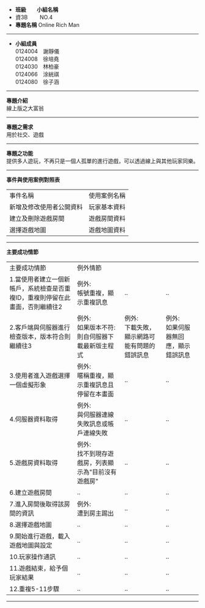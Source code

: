 * <strong>班級　　小組名稱</strong>
* 資3B　　 NO.4
* <strong>專題名稱</strong>  Online Rich Man
<hr>

* <strong>小組成員</strong><br>
0124004　謝靜儀<br>
0124008　徐培堯<br>
0124030　林柏豪<br>
0124066　涂絖祺<br>
0124080　徐子涵<br>
<hr>

<b>專題介紹</b><br>
線上版之大富翁
<hr>

<b>專題之需求</b><br>
用於社交、遊戲
<hr>

<b>專題之功能</b><br>
提供多人遊玩，不再只是一個人孤單的進行遊戲，可以透過線上與其他玩家同樂。
<hr>

<b>事件與使用案例對照表</b><br>
	<table>
		<tr>
			<td>事件名稱</td>
			<td>使用案例名稱</td>
		</tr>
		<tr>
			<td>新增及修改使用者公開資料</td>
			<td>玩家基本資料</td>
		</tr>
		<tr>
			<td>建立及刪除遊戲房間</td>
			<td>遊戲房間資料</td>
		</tr>
		<tr>
			<td>選擇遊戲地圖</td>
			<td>遊戲地圖資料</td>
		</tr>
	</table>
<hr>

<b>主要成功情節</b>
	<table>
		<tr>
			<td>主要成功情節</td>
			<td rol=3>例外情節</td>
		</tr>
		<tr>
			<td>1.當使用者建立一個新帳戶，系統檢查是否重複ID，重複則停留在此畫面，否則繼續往2</td>
			<td>例外:<br>帳號重複，顯示重複訊息</td>
			<td>..</td>
			<td>..</td>
		</tr>
		<tr>
			<td>2.客戶端與伺服器進行檢查版本，版本符合則繼續往3</td>
			<td>例外:<br>如果版本不符:則自伺服器下載最新版主程式</td>
			<td>例外:<br>下載失敗，顯示網路可能有問題的錯誤訊息</td>
			<td>例外:<br>如果伺服器無回應，顯示錯誤訊息</td>
		</tr>
		<tr>
			<td>3.使用者進入遊戲選擇一個虛擬形象</td>
			<td>例外:<br>暱稱重複，顯示重複訊息且停留在本畫面</td>
			<td>..</td>
			<td>..</td>
		</tr>
		<tr>
			<td>4.伺服器資料取得</td>
			<td>例外:<br>與伺服器連線失敗訊息或帳戶連線失敗</td>
			<td>..</td>
			<td>..</td>
		</tr>
		<tr>
			<td>5.遊戲房資料取得</td>
			<td>例外:<br>找不到現存遊戲房，列表顯示為"目前沒有遊戲房"</td>
			<td>..</td>
			<td>..</td>
		</tr>
		<tr>
			<td>6.建立遊戲房間</td>
			<td>..</td>
			<td>..</td>
			<td>..</td>
		</tr>
		<tr>
			<td>7.進入房間後取得該房間的資訊</td>
			<td>例外:<br>遭到房主踢出</td>
			<td>..</td>
			<td>..</td>
		</tr>
		<tr>
			<td>8.選擇遊戲地圖</td>
			<td>..</td>
			<td>..</td>
			<td>..</td>
		</tr>
		<tr>
			<td>9.開始進行遊戲，載入遊戲地圖與設定</td>
			<td>..</td>
			<td>..</td>
			<td>..</td>
		</tr>
		<tr>
			<td>10.玩家操作通訊</td>
			<td>..</td>
			<td>..</td>
			<td>..</td>
		</tr>
		<tr>
			<td>11.遊戲結束，給予個玩家結果</td>
			<td>..</td>
			<td>..</td>
			<td>..</td>
		</tr>
		<tr>
			<td>12.重複5-11步驟</td>
			<td>..</td>
			<td>..</td>
			<td>..</td>
		</tr>
	</table>
<hr>

